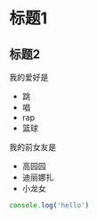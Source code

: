 # 标题1
## 标题2

我的爱好是

* 跳
* 唱
* rap
* 篮球

我的前女友是

* 高园园
* 迪丽娜扎
* 小龙女
  
```JAVASCRIPT
console.log('hello')
```